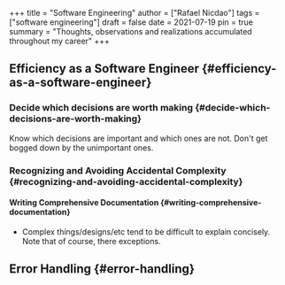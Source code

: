 +++
title = "Software Engineering"
author = ["Rafael Nicdao"]
tags = ["software engineering"]
draft = false
date = 2021-07-19
pin = true
summary = "Thoughts, observations and realizations accumulated throughout my career"
+++

## Efficiency as a Software Engineer {#efficiency-as-a-software-engineer}


### Decide which decisions are worth making {#decide-which-decisions-are-worth-making}

Know which decisions are important and which ones are not. Don't get bogged down by the unimportant ones.


### Recognizing and Avoiding Accidental Complexity {#recognizing-and-avoiding-accidental-complexity}


#### Writing Comprehensive Documentation {#writing-comprehensive-documentation}

-   Complex things/designs/etc tend to be difficult to explain concisely. Note that of course, there exceptions.


## Error Handling {#error-handling}
